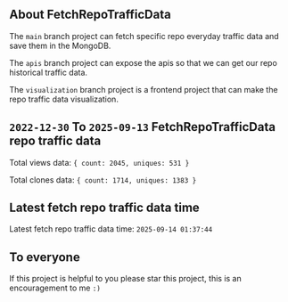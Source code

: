 ## About FetchRepoTrafficData

The `main` branch project can fetch specific repo everyday traffic data and save them in the MongoDB.

The `apis` branch project can expose the apis so that we can get our repo historical traffic data.

The `visualization` branch project is a frontend project that can make the repo traffic data visualization.

## `2022-12-30` To `2025-09-13` FetchRepoTrafficData repo traffic data

Total views data: `{ count: 2045, uniques: 531 }`

Total clones data: `{ count: 1714, uniques: 1383 }`

## Latest fetch repo traffic data time

Latest fetch repo traffic data time: `2025-09-14 01:37:44`

## To everyone

If this project is helpful to you please star this project, this is an encouragement to me `:)`



